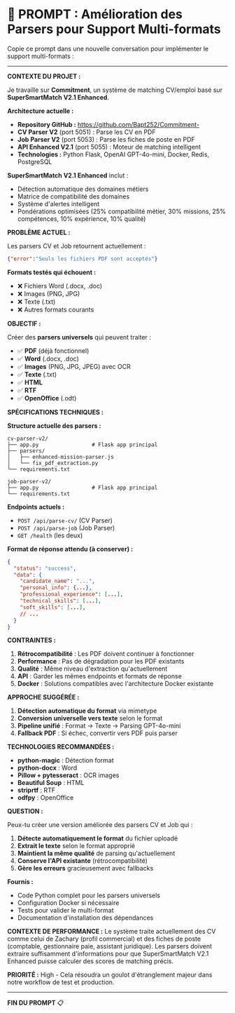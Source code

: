 # 🚀 PROMPT : Amélioration des Parsers pour Support Multi-formats

Copie ce prompt dans une nouvelle conversation pour implémenter le support multi-formats :

---

**CONTEXTE DU PROJET :**

Je travaille sur **Commitment**, un système de matching CV/emploi basé sur **SuperSmartMatch V2.1 Enhanced**. 

**Architecture actuelle :**
- **Repository GitHub :** https://github.com/Bapt252/Commitment-
- **CV Parser V2** (port 5051) : Parse les CV en PDF
- **Job Parser V2** (port 5053) : Parse les fiches de poste en PDF  
- **API Enhanced V2.1** (port 5055) : Moteur de matching intelligent
- **Technologies :** Python Flask, OpenAI GPT-4o-mini, Docker, Redis, PostgreSQL

**SuperSmartMatch V2.1 Enhanced** inclut :
- Détection automatique des domaines métiers
- Matrice de compatibilité des domaines  
- Système d'alertes intelligent
- Pondérations optimisées (25% compatibilité métier, 30% missions, 25% compétences, 10% expérience, 10% qualité)

**PROBLÈME ACTUEL :**

Les parsers CV et Job retournent actuellement :
```json
{"error":"Seuls les fichiers PDF sont acceptés"}
```

**Formats testés qui échouent :**
- ❌ Fichiers Word (.docx, .doc)
- ❌ Images (PNG, JPG) 
- ❌ Texte (.txt)
- ❌ Autres formats courants

**OBJECTIF :**

Créer des **parsers universels** qui peuvent traiter :
- ✅ **PDF** (déjà fonctionnel)
- ✅ **Word** (.docx, .doc)
- ✅ **Images** (PNG, JPG, JPEG) avec OCR
- ✅ **Texte** (.txt)
- ✅ **HTML** 
- ✅ **RTF**
- ✅ **OpenOffice** (.odt)

**SPÉCIFICATIONS TECHNIQUES :**

**Structure actuelle des parsers :**
```
cv-parser-v2/
├── app.py                 # Flask app principal
├── parsers/
│   ├── enhanced-mission-parser.js
│   └── fix_pdf_extraction.py
└── requirements.txt

job-parser-v2/  
├── app.py                 # Flask app principal
└── requirements.txt
```

**Endpoints actuels :**
- `POST /api/parse-cv/` (CV Parser)
- `POST /api/parse-job` (Job Parser)
- `GET /health` (les deux)

**Format de réponse attendu (à conserver) :**
```json
{
  "status": "success",
  "data": {
    "candidate_name": "...",
    "personal_info": {...},
    "professional_experience": [...],
    "technical_skills": [...],
    "soft_skills": [...],
    // ...
  }
}
```

**CONTRAINTES :**

1. **Rétrocompatibilité** : Les PDF doivent continuer à fonctionner
2. **Performance** : Pas de dégradation pour les PDF existants
3. **Qualité** : Même niveau d'extraction qu'actuellement
4. **API** : Garder les mêmes endpoints et formats de réponse
5. **Docker** : Solutions compatibles avec l'architecture Docker existante

**APPROCHE SUGGÉRÉE :**

1. **Détection automatique du format** via mimetype
2. **Conversion universelle vers texte** selon le format
3. **Pipeline unifié** : Format → Texte → Parsing GPT-4o-mini
4. **Fallback PDF** : Si échec, convertir vers PDF puis parser

**TECHNOLOGIES RECOMMANDÉES :**
- **python-magic** : Détection format
- **python-docx** : Word
- **Pillow + pytesseract** : OCR images
- **Beautiful Soup** : HTML
- **striprtf** : RTF
- **odfpy** : OpenOffice

**QUESTION :**

Peux-tu créer une version améliorée des parsers CV et Job qui :

1. **Détecte automatiquement le format** du fichier uploadé
2. **Extrait le texte** selon le format approprié
3. **Maintient la même qualité** de parsing qu'actuellement
4. **Conserve l'API existante** (rétrocompatibilité)
5. **Gère les erreurs** gracieusement avec fallbacks

**Fournis :**
- Code Python complet pour les parsers universels
- Configuration Docker si nécessaire  
- Tests pour valider le multi-format
- Documentation d'installation des dépendances

**CONTEXTE DE PERFORMANCE :**
Le système traite actuellement des CV comme celui de Zachary (profil commercial) et des fiches de poste (comptable, gestionnaire paie, assistant juridique). Les parsers doivent extraire suffisamment d'informations pour que SuperSmartMatch V2.1 Enhanced puisse calculer des scores de matching précis.

**PRIORITÉ :** High - Cela résoudra un goulot d'étranglement majeur dans notre workflow de test et production.

---

**FIN DU PROMPT** 📋
